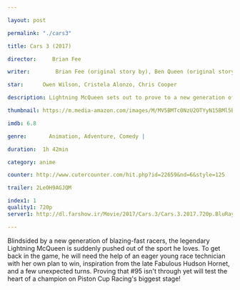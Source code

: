 ```yaml
---

layout: post

permalink: "./cars3"

title: Cars 3 (2017)

director:     Brian Fee

writer:        Brian Fee (original story by), Ben Queen (original story by)

star:      Owen Wilson, Cristela Alonzo, Chris Cooper

description: Lightning McQueen sets out to prove to a new generation of racers that he's still the best race car in the world.

thumbnail: https://m.media-amazon.com/images/M/MV5BMTc0NzU2OTYyN15BMl5BanBnXkFtZTgwMTkwOTg2MTI@._V1_UX182_CR0,0,182,268_AL__QL50.jpg

imdb: 6.8

genre:       Animation, Adventure, Comedy |

duration:  1h 42min

category: anime

counter: http://www.cutercounter.com/hit.php?id=22659&nd=6&style=125

trailer: 2LeOH9AGJQM

index1: 1
quality1: 720p
server1: http://dl.farshow.ir/Movie/2017/Cars.3/Cars.3.2017.720p.BluRay.Farsi.Dubbed.Farshow.mkv

---
```


Blindsided by a new generation of blazing-fast racers, the legendary Lightning McQueen is suddenly pushed out of the sport he loves. To get back in the game, he will need the help of an eager young race technician with her own plan to win, inspiration from the late Fabulous Hudson Hornet, and a few unexpected turns. Proving that #95 isn't through yet will test the heart of a champion on Piston Cup Racing's biggest stage!